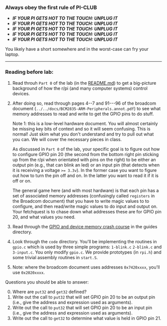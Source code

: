 ### Always obey the first rule of PI-CLUB

  - ***IF YOUR PI GETS HOT TO THE TOUCH: UNPLUG IT***  
  - ***IF YOUR PI GETS HOT TO THE TOUCH: UNPLUG IT***  
  - ***IF YOUR PI GETS HOT TO THE TOUCH: UNPLUG IT***  
  - ***IF YOUR PI GETS HOT TO THE TOUCH: UNPLUG IT***  
  - ***IF YOUR PI GETS HOT TO THE TOUCH: UNPLUG IT***  

You likely have a short somewhere and in the worst-case can fry your laptop.

---------------------------------------------------------------------
### Reading before lab:

  1. Read throuh `Part 0` of the lab (in the [README.md](README.md))
     to get a big-picture background of how the r/pi (and many computer
     systems) control devices.

  2. After doing so, read through pages 4--7 and 91---96 of the broadcom
     document (`../../docs/BCM2835-ARM-Peripherals.annot.pdf`) to see what
     memory addresses to read and write to get the GPIO pins to do stuff.

     Note 1: this is a low-level hardware document.  You will almost
     certainly be missing key bits of context and so it will seem
     confusing.  This is normal!  Just skim what you don't understand
     and try to pull out what you can.  We will cover the necessary
     pieces in class.

     As discussed in `Part 0` of the lab, your specific goal is to figure
     out how to configure GPIO pin 20 (the second from the bottom right
     pin sticking up from the r/pi when orientated with pins on the right)
     to be either an output pin (e.g., that can blink an led) or an
     input pin (that detects when it is receiving a voltage `>= 3.3v`).
     In the former case you want to figure out how to turn the pin off
     and on.  In the latter you want to read it if it is off or on.

     The general game here (and with most hardware) is that each pin has
     a set of associated memory addresses (confusingly called `registers`
     in the Broadcom document) that you have to write magic values to
     to configure, and then read/write magic values to do input and
     output on.  Your fetchquest is to chase down what addresses these
     are for GPIO pin 20, and what values you need.

  3. Read through the [GPIO and device memory crash course](../../guides/GPIO.md) 
     in the guides directory.

  4. Look through the `code` directory.  You'll be implementing the
     routines in `gpio.c` which is used by three simple programs: `1-blink.c`
     `2-blink.c` and `3-input.c`.  You only modify `gpio.c`.  We provide
     prototypes (in `rpi.h`) and some trivial assembly routines in
     `start.S`.

  5. Note: where the broadcom document uses addresses `0x7420xxxx`, you'll use
     `0x2020xxxx`.

Questions you should be able to answer:

  0. Where are `put32` and `get32` defined?
  1. Write out the call to `put32` that will set GPIO pin 20 to be an
     output pin (i.e., give the address and expression used as arguments).
  2. Write out the call to `put32` that will set GPIO pin 20 to be an
     input pin (i.e., give the address and expression used as arguments).
  3. Write out the call to `get32` to determine what value is held in
     GPIO pin 21.
